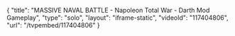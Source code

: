 {
    "title": "MASSIVE NAVAL BATTLE - Napoleon Total War - Darth Mod Gameplay",
    "type": "solo",
    "layout": "iframe-static",
    "videoId": "117404806",
    "url": "\/tvpembed\/117404806"
}